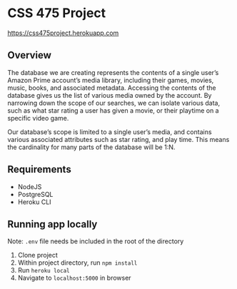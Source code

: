# CSS 475 Project

https://css475project.herokuapp.com
## Overview 
The database we are creating represents the contents of a single user’s Amazon Prime account’s media library, including their games, movies, music, books, and associated metadata. Accessing the contents of the database gives us the list of various media owned by the account. By narrowing down the scope of our searches, we can isolate various data, such as what star rating a user has given a movie, or their playtime on a specific video game.
 
Our database’s scope is limited to a single user’s media, and contains various associated attributes such as star rating, and play time. This means the cardinality for many parts of the database will be 1:N.

## Requirements
* NodeJS
* PostgreSQL
* Heroku CLI

## Running app locally
Note: `.env` file needs be included in the root of the directory
1. Clone project
2. Within project directory, run `npm install`
3. Run `heroku local`
4. Navigate to `localhost:5000` in browser